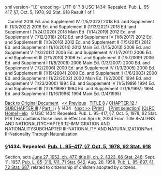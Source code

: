 xml version='1.0' encoding='UTF-8' ?
8 USC 1434: Repealed. Pub. L. 95-417, §7, Oct. 5, 1978, 92 Stat. 918
 Result 1 of 1
 
  
  Current
2018 Ed. and Supplement IV (1/5/2023)
2018 Ed. and Supplement III (1/3/2022)
2018 Ed. and Supplement II (1/13/2021)
2018 Ed. and Supplement I (1/24/2020)
2018 Main Ed. (1/14/2019)
2012 Ed. and Supplement V (1/12/2018)
2012 Ed. and Supplement IV (1/6/2017)
2012 Ed. and Supplement III (1/3/2016)
2012 Ed. and Supplement II (1/5/2015)
2012 Ed. and Supplement I (1/16/2014)
2012 Main Ed. (1/15/2013)
2006 Ed. and Supplement V (1/3/2012)
2006 Ed. and Supplement IV (1/7/2011)
2006 Ed. and Supplement III (2/1/2010)
2006 Ed. and Supplement II (1/5/2009)
2006 Ed. and Supplement I (1/8/2008)
2006 Main Ed. (1/3/2007)
2000 Ed. and Supplement V (1/2/2006)
2000 Ed. and Supplement IV (1/3/2005)
2000 Ed. and Supplement III (1/19/2004)
2000 Ed. and Supplement II (1/6/2003)
2000 Ed. and Supplement I (1/22/2002)
2000 Main Ed. (1/2/2001)
1994 Ed. and Supplement V (1/23/2000)
1994 Ed. and Supplement IV (1/5/1999)
1994 Ed. and Supplement III (1/26/1998)
1994 Ed. and Supplement II (1/6/1997)
1994 Ed. and Supplement I (1/16/1996)
1994 Main Ed. (1/4/1995)
  
 
  
[Back to Original Document](/view.xhtml;jsessionid=8BE27426AC02CBFCA3683E3F2E971D7F)
 
[<< Previous](#)
  
 [TITLE 8](/view.xhtml;jsessionid=8BE27426AC02CBFCA3683E3F2E971D7F?req=granuleid%3AUSC-prelim-title8&saved=%7CZ3JhbnVsZWlkOlVTQy1wcmVsaW0tdGl0bGU4LXNlY3Rpb24xNDM0%7C%7C%7C0%7Cfalse%7Cprelim&edition=prelim) / [CHAPTER 12](/view.xhtml;jsessionid=8BE27426AC02CBFCA3683E3F2E971D7F?req=granuleid%3AUSC-prelim-title8-chapter12&saved=%7CZ3JhbnVsZWlkOlVTQy1wcmVsaW0tdGl0bGU4LXNlY3Rpb24xNDM0%7C%7C%7C0%7Cfalse%7Cprelim&edition=prelim) / [SUBCHAPTER III](/view.xhtml;jsessionid=8BE27426AC02CBFCA3683E3F2E971D7F?req=granuleid%3AUSC-prelim-title8-chapter12-subchapter3&saved=%7CZ3JhbnVsZWlkOlVTQy1wcmVsaW0tdGl0bGU4LXNlY3Rpb24xNDM0%7C%7C%7C0%7Cfalse%7Cprelim&edition=prelim) / [Part II](/view.xhtml;jsessionid=8BE27426AC02CBFCA3683E3F2E971D7F?req=granuleid%3AUSC-prelim-title8-chapter12-subchapter3-part2&saved=%7CZ3JhbnVsZWlkOlVTQy1wcmVsaW0tdGl0bGU4LXNlY3Rpb24xNDM0%7C%7C%7C0%7Cfalse%7Cprelim&edition=prelim) / § 1434
  
 [Next >>](#)
[[Print]](#)
   
 [[Print selection]](#)
[[OLRC Home]](/browse.xhtml;jsessionid=8BE27426AC02CBFCA3683E3F2E971D7F)[Help](/navHelp.xhtml;jsessionid=8BE27426AC02CBFCA3683E3F2E971D7F)
 
8 USC 1434: Repealed. Pub. L. 95-417, §7, Oct. 5, 1978, 92 Stat. 918
Text contains those laws in effect on April 6, 2024
From Title 8-ALIENS AND NATIONALITYCHAPTER 12-IMMIGRATION AND NATIONALITYSUBCHAPTER III-NATIONALITY AND NATURALIZATIONPart II-Nationality Through Naturalization
### §1434. Repealed. [Pub. L. 95–417, §7, Oct. 5, 1978, 92 Stat. 918](/statviewer.htm?volume=92&page=918)
Section, acts [June 27, 1952, ch. 477, title III, ch. 2, §323, 66 Stat. 246](/statviewer.htm?volume=66&page=246); Sept. 11, 1957, [Pub. L. 85–316, §11, 71 Stat. 642](/statviewer.htm?volume=71&page=642); Aug. 20, 1958, [Pub. L. 85–697, §1, 72 Stat. 687](/statviewer.htm?volume=72&page=687), related to citizenship of children adopted by citizens.
